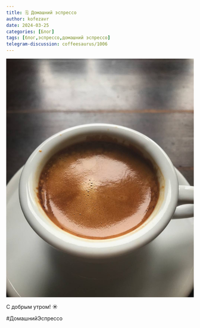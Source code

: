 ```yaml
---
title: 🗒 Домашний эспрессо
author: kofezavr
date: 2024-03-25
categories: [Блог]
tags: [блог,эспрессо,домашний эспрессо]
telegram-discussion: coffeesaurus/1006
--- 
```

![Домашний эспрессо](/assets/img/posts/24/03/espresso.jpg)

С добрым утром! ☀️

#ДомашнийЭспрессо